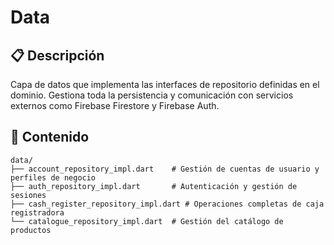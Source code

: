 # Data

## 📋 Descripción
Capa de datos que implementa las interfaces de repositorio definidas en el dominio. Gestiona toda la persistencia y comunicación con servicios externos como Firebase Firestore y Firebase Auth.

## 📁 Contenido

```
data/
├── account_repository_impl.dart    # Gestión de cuentas de usuario y perfiles de negocio
├── auth_repository_impl.dart       # Autenticación y gestión de sesiones 
├── cash_register_repository_impl.dart # Operaciones completas de caja registradora
└── catalogue_repository_impl.dart  # Gestión del catálogo de productos
```
